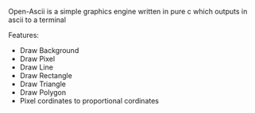 Open-Ascii is a simple graphics engine written in pure c which outputs in ascii to a terminal

Features:
- Draw Background
- Draw Pixel
- Draw Line
- Draw Rectangle
- Draw Triangle
- Draw Polygon
- Pixel cordinates to proportional cordinates
